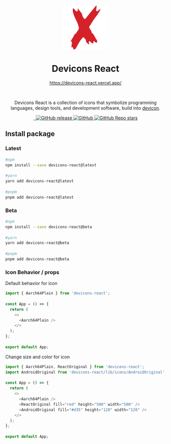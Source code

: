 <div align="center">
  <a href="https://devicons-react.vercel.app/">
    <img src="https://raw.githubusercontent.com/MKAbuMattar/devicons-react/main/src/assets/devicons-react-original.svg" alt="Devicon Logo" height="140" />
  </a>

  <h1>Devicons React</h1>

<a href="https://devicons-react.vercel.app/">https://devicons-react.vercel.app/</a>

  <br/>

  <p>Devicons React is a collection of icons that symbolize programming languages, design tools, and development software, build into <a href="https://github.com/devicons/devicon">devicon</a>.</p>
</div>

<div align="center">
  <a href="https://www.npmjs.com/package/devicons-react" target="_blank">
    <img src="https://img.shields.io/badge/npm-%23CB3837.svg?style=for-the-badge&logo=npm&logoColor=white" alt=""/>
  </a>

  <a href="https://github.com/MKAbuMattar/devicons-react" target="_blank">
    <img src="https://img.shields.io/badge/github-%23181717.svg?style=for-the-badge&logo=github&logoColor=white" alt=""/>
  </a>

  <a href="https://github.com/MKAbuMattar/devicons-react/releases">
    <img alt="GitHub release" src="https://img.shields.io/github/v/release/MKAbuMattar/devicons-react?color=%23d52128&label=Latest%20release&style=for-the-badge" />
    </a>

  <a href="/LICENSE">
    <img alt="GitHub" src="https://img.shields.io/github/license/MKAbuMattar/devicons-react?color=%23d52128&style=for-the-badge">
  </a>

  <a href="https://github.com/MKAbuMattar/devicons-react/stargazers">
    <img alt="GitHub Repo stars" src="https://img.shields.io/github/stars/MKAbuMattar/devicons-react?color=%23d52128&label=github%20stars&style=for-the-badge">
  </a>
</div>

## Install package

### Latest

```sh
#npm
npm install --save devicons-react@latest

#yarn
yarn add devicons-react@latest

#pnpm
pnpm add devicons-react@latest
```

### Beta

```sh
#npm
npm install --save devicons-react@beta

#yarn
yarn add devicons-react@beta

#pnpm
pnpm add devicons-react@beta
```

<h3 id="default">Icon Behavior / props</h3>
<p>Default behavior for icon</p>

```js
import { Aarch64Plain } from 'devicons-react';

const App = () => {
  return (
    <>
      <Aarch64Plain />
    </>
  );
};

export default App;
```

<p>Change size and color for icon</p>

```js
import { Aarch64Plain, ReactOriginal } from 'devicons-react';
import AndroidOriginal from 'devicons-react/lib/icons/AndroidOriginal';

const App = () => {
  return (
    <>
      <Aarch64Plain />
      <ReactOriginal fill="red" height="500" width="500" />
      <AndroidOriginal fill="#d35" height="128" width="128" />
    </>
  );
};

export default App;
```
